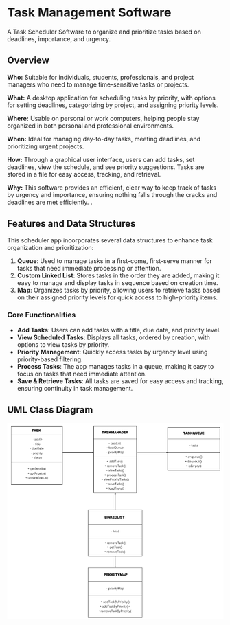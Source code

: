 # Task Management Software

A Task Scheduler Software to organize and prioritize tasks based on deadlines, importance, and urgency.

## Overview

**Who:** Suitable for individuals, students, professionals, and project managers who need to manage time-sensitive tasks or projects.

**What:** A desktop application for scheduling tasks by priority, with options for setting deadlines, categorizing by project, and assigning priority levels.

**Where:** Usable on personal or work computers, helping people stay organized in both personal and professional environments.

**When:** Ideal for managing day-to-day tasks, meeting deadlines, and prioritizing urgent projects.

**How:** Through a graphical user interface, users can add tasks, set deadlines, view the schedule, and see priority suggestions. Tasks are stored in a file for easy access, tracking, and retrieval.

**Why:** This software provides an efficient, clear way to keep track of tasks by urgency and importance, ensuring nothing falls through the cracks and deadlines are met efficiently.
.
## Features and Data Structures

This scheduler app incorporates several data structures to enhance task organization and prioritization:

1. **Queue**: Used to manage tasks in a first-come, first-serve manner for tasks that need immediate processing or attention.
2. **Custom Linked List**: Stores tasks in the order they are added, making it easy to manage and display tasks in sequence based on creation time.
3. **Map**: Organizes tasks by priority, allowing users to retrieve tasks based on their assigned priority levels for quick access to high-priority items.

### Core Functionalities

- **Add Tasks**: Users can add tasks with a title, due date, and priority level.
- **View Scheduled Tasks**: Displays all tasks, ordered by creation, with options to view tasks by priority.
- **Priority Management**: Quickly access tasks by urgency level using priority-based filtering.
- **Process Tasks**: The app manages tasks in a queue, making it easy to focus on tasks that need immediate attention.
- **Save & Retrieve Tasks**: All tasks are saved for easy access and tracking, ensuring continuity in task management.

## UML Class Diagram

![UML Diagram](https://github.com/Kevin-Owusu/Scheduler-Software/blob/main/Updated%20UML%20Diagram.png?raw=true)

